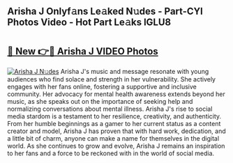 ## Arisha J Onlyf𝚊ns Le𝚊ked N𝚞des - Part-CYl Photos Video - Hot Part Le𝚊ks lGLU8

# <h2><a href="http://ab90565.deff.icu/?id=Arisha+J">🔗 New 👉🔴 Arisha J VIDEO Photos</a></h2>

[![Arisha J N𝚞des](https://i.imgur.com/rIISA9y.gif)](http://ab90565.deff.icu/?id=Arisha+J)
Arisha J's music and message resonate with young audiences who find solace and strength in her vulnerability. She actively engages with her fans online, fostering a supportive and inclusive community. Her advocacy for mental health awareness extends beyond her music, as she speaks out on the importance of seeking help and normalizing conversations about mental illness. Arisha J's rise to social media stardom is a testament to her resilience, creativity, and authenticity. From her humble beginnings as a gamer to her current status as a content creator and model, Arisha J has proven that with hard work, dedication, and a little bit of charm, anyone can make a name for themselves in the digital world. As she continues to grow and evolve, Arisha J remains an inspiration to her fans and a force to be reckoned with in the world of social media.
